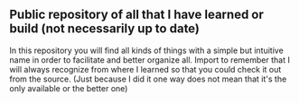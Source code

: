 ## Public repository of all that I have learned or build (not necessarily up to date)

In this repository you will find all kinds of things with a simple but intuitive name in order to facilitate and better organize all. Import to remember that I will always recognize from where I learned so that you could check it out from the source. (Just because I did it one way does not mean that it's the only available or the better one)
